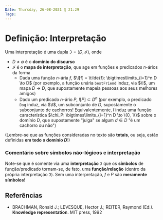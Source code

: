 ```yaml
---
Date: Thursday, 26-08-2021 @ 21:29
Tags:
---
```

# Definição: Interpretação
Uma interpretação é uma dupla $\mathfrak{I} = \left< D, \mathcal{I} \right>$, onde
- $D \neq \emptyset$ é o **domínio do discurso**
- $\mathcal{I}$ é o **mapa de interpretação**, que age em funções e predicados $n$-ários da forma
	- Dada uma função $n$-ária $f$, $\I[f] = \tilde{f}: \bigtimes\limits_{i=1}^n D \to D$ 
(por exemplo, a função unária `bestFriend` induz, via $\I$, um mapa $D \to D$, que supostamente mapeia pessoas aos seus melhores amigos)
	- Dado um predicado $n$-ário $P$, $I[P] \subset D^n$ 
(por exemplo, o predicado `Dog` induz, via $\I$, um subconjunto de $D$, supostamente o subconjunto de cachorros! Equivalentemente, $I$ induz uma função característica $\chi_P: \bigtimes\limits_{i=1}^n D \to \{0, 1\}$ sobre o domínio $D$, que supostamente "julga" se algum $d \in D$ "é um cachorro ou não")

(Lembre-se que as funções consideradas no texto são **totais**, ou seja, estão definidas **em todo o domínio $D$**!)

### Comentário sobre símbolos não-lógicos e interpretação
Note-se que é somente via uma **interpretação** $\mathfrak{I}$ que os **símbolos** de função/predicado tornam-se, de fato, uma **função/relação** (dentro da própria interpretação $\mathfrak{I}$). Sem uma interpretação, $f$ e $P$ são **meramente símbolos**!


## Referências
- BRACHMAN, Ronald J.; LEVESQUE, Hector J.; REITER, Raymond (Ed.). **Knowledge representation**. MIT press, 1992
